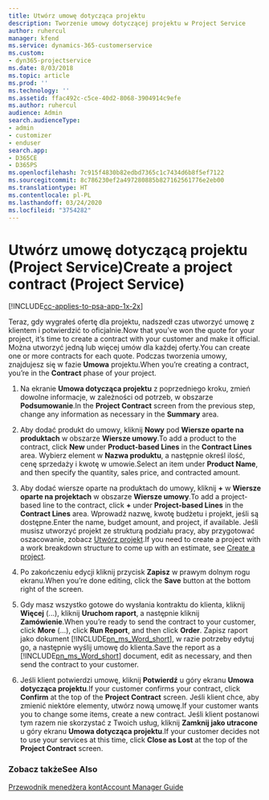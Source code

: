```yaml
---
title: Utwórz umowę dotycząca projektu
description: Tworzenie umowy dotyczącej projektu w Project Service
author: ruhercul
manager: kfend
ms.service: dynamics-365-customerservice
ms.custom:
- dyn365-projectservice
ms.date: 8/03/2018
ms.topic: article
ms.prod: ''
ms.technology: ''
ms.assetid: ffac492c-c5ce-40d2-8068-3904914c9efe
ms.author: ruhercul
audience: Admin
search.audienceType:
- admin
- customizer
- enduser
search.app:
- D365CE
- D365PS
ms.openlocfilehash: 7c915f4830b82edbd7365c1c7434d6b8f5ef7122
ms.sourcegitcommit: 8c786230ef2a497280885b827162561776e2eb00
ms.translationtype: HT
ms.contentlocale: pl-PL
ms.lasthandoff: 03/24/2020
ms.locfileid: "3754282"
---
```

# <a name="create-a-project-contract-project-service"></a><span data-ttu-id="d098b-103">Utwórz umowę dotyczącą projektu (Project Service)</span><span class="sxs-lookup"><span data-stu-id="d098b-103">Create a project contract (Project Service)</span></span>

[!INCLUDE[cc-applies-to-psa-app-1x-2x](../includes/cc-applies-to-psa-app-1x-2x.md)]

<span data-ttu-id="d098b-104">Teraz, gdy wygrałeś ofertę dla projektu, nadszedł czas utworzyć umowę z klientem i potwierdzić to oficjalnie.</span><span class="sxs-lookup"><span data-stu-id="d098b-104">Now that you’ve won the quote for your project, it’s time to create a contract with your customer and make it official.</span></span> <span data-ttu-id="d098b-105">Można utworzyć jedną lub więcej umów dla każdej oferty.</span><span class="sxs-lookup"><span data-stu-id="d098b-105">You can create one or more contracts for each quote.</span></span> <span data-ttu-id="d098b-106">Podczas tworzenia umowy, znajdujesz się w fazie **Umowa** projektu.</span><span class="sxs-lookup"><span data-stu-id="d098b-106">When you’re creating a contract, you’re in the **Contract** phase of your project.</span></span>  
  
1. <span data-ttu-id="d098b-107">Na ekranie **Umowa dotycząca projektu** z poprzedniego kroku, zmień dowolne informacje, w zależności od potrzeb, w obszarze **Podsumowanie**.</span><span class="sxs-lookup"><span data-stu-id="d098b-107">In the **Project Contract** screen from the previous step, change any information as necessary in the **Summary** area.</span></span>  
  
2. <span data-ttu-id="d098b-108">Aby dodać produkt do umowy, kliknij **Nowy** pod **Wiersze oparte na produktach** w obszarze **Wiersze umowy**.</span><span class="sxs-lookup"><span data-stu-id="d098b-108">To add a product to the contract, click **New** under **Product-based Lines** in the **Contract Lines** area.</span></span> <span data-ttu-id="d098b-109">Wybierz element w **Nazwa produktu**, a następnie określ ilość, cenę sprzedaży i kwotę w umowie.</span><span class="sxs-lookup"><span data-stu-id="d098b-109">Select an item under **Product Name**, and then specify the quantity, sales price, and contracted amount.</span></span>  
  
3. <span data-ttu-id="d098b-110">Aby dodać wiersze oparte na produktach do umowy, kliknij **+** w **Wiersze oparte na projektach** w obszarze **Wiersze umowy**.</span><span class="sxs-lookup"><span data-stu-id="d098b-110">To add a project-based line to the contract, click **+** under **Project-based Lines** in the **Contract Lines** area.</span></span> <span data-ttu-id="d098b-111">Wprowadź nazwę, kwotę budżetu i projekt, jeśli są dostępne.</span><span class="sxs-lookup"><span data-stu-id="d098b-111">Enter the name, budget amount, and project, if available.</span></span> <span data-ttu-id="d098b-112">Jeśli musisz utworzyć projekt ze strukturą podziału pracy, aby przygotować oszacowanie, zobacz [Utwórz projekt](../project-service/create-project.md).</span><span class="sxs-lookup"><span data-stu-id="d098b-112">If you need to create a project with a work breakdown structure to come up with an estimate, see [Create a project](../project-service/create-project.md).</span></span>  
  
4. <span data-ttu-id="d098b-113">Po zakończeniu edycji kliknij przycisk **Zapisz** w prawym dolnym rogu ekranu.</span><span class="sxs-lookup"><span data-stu-id="d098b-113">When you’re done editing, click the **Save** button at the bottom right of the screen.</span></span>  
  
5. <span data-ttu-id="d098b-114">Gdy masz wszystko gotowe do wysłania kontraktu do klienta, kliknij **Więcej** (...), kliknij **Uruchom raport**, a następnie kliknij **Zamówienie**.</span><span class="sxs-lookup"><span data-stu-id="d098b-114">When you’re ready to send the contract to your customer, click **More** (…), click **Run Report**, and then click **Order**.</span></span> <span data-ttu-id="d098b-115">Zapisz raport jako dokument [!INCLUDE[pn_ms_Word_short](../includes/pn-ms-word-short.md)], w razie potrzeby edytuj go, a następnie wyślij umowę do klienta.</span><span class="sxs-lookup"><span data-stu-id="d098b-115">Save the report as a [!INCLUDE[pn_ms_Word_short](../includes/pn-ms-word-short.md)] document, edit as necessary, and then send the contract to your customer.</span></span>  
  
6. <span data-ttu-id="d098b-116">Jeśli klient potwierdzi umowę, kliknij **Potwierdź** u góry ekranu **Umowa dotycząca projektu**.</span><span class="sxs-lookup"><span data-stu-id="d098b-116">If your customer confirms your contract, click **Confirm** at the top of the **Project Contract** screen.</span></span> <span data-ttu-id="d098b-117">Jeśli klient chce, aby zmienić niektóre elementy, utwórz nową umowę.</span><span class="sxs-lookup"><span data-stu-id="d098b-117">If your customer wants you to change some items, create a new contract.</span></span> <span data-ttu-id="d098b-118">Jeśli klient postanowi tym razem nie skorzystać z Twoich usług, kliknij **Zamknij jako utracone** u góry ekranu **Umowa dotycząca projektu**.</span><span class="sxs-lookup"><span data-stu-id="d098b-118">If your customer decides not to use your services at this time, click **Close as Lost** at the top of the **Project Contract** screen.</span></span>  
  
### <a name="see-also"></a><span data-ttu-id="d098b-119">Zobacz także</span><span class="sxs-lookup"><span data-stu-id="d098b-119">See Also</span></span>  
 [<span data-ttu-id="d098b-120">Przewodnik menedżera kont</span><span class="sxs-lookup"><span data-stu-id="d098b-120">Account Manager Guide</span></span>](../project-service/account-manager-guide.md)
